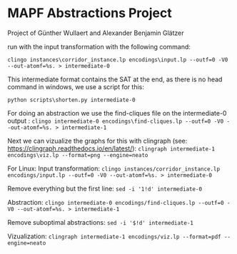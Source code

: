 # MAPF Abstractions Project

Project of Günther Wullaert and Alexander Benjamin Glätzer

run with the input transformation with the following command:

`clingo instances\corridor_instance.lp encodings\input.lp --outf=0 -V0 --out-atomf=%s. > intermediate-0`

This intermediate format contains the SAT at the end, as there is no head command in windows, we use a script for this:

`python scripts\shorten.py intermediate-0`

For doing an abstraction we use the find-cliques file on the intermediate-0 output :
`clingo intermediate-0 encodings\find-cliques.lp --outf=0 -V0 --out-atomf=%s. > intermediate-1`

Next we can vizualize the graphs for this with clingraph (see: https://clingraph.readthedocs.io/en/latest/):
`clingraph intermediate-1 encodings\viz.lp --format=png --engine=neato`

For Linux:
Input transformation:
`clingo instances/corridor_instance.lp encodings/input.lp --outf=0 -V0 --out-atomf=%s. > intermediate-0`

Remove everything but the first line:
`sed -i '1!d' intermediate-0`

Abstraction:
`clingo intermediate-0 encodings/find-cliques.lp --outf=0 -V0 --out-atomf=%s. > intermediate-1`

Remove suboptimal abstractions:
`sed -i '$!d' intermediate-1`

Vizualization:
`clingraph intermediate-1 encodings/viz.lp --format=pdf --engine=neato`

